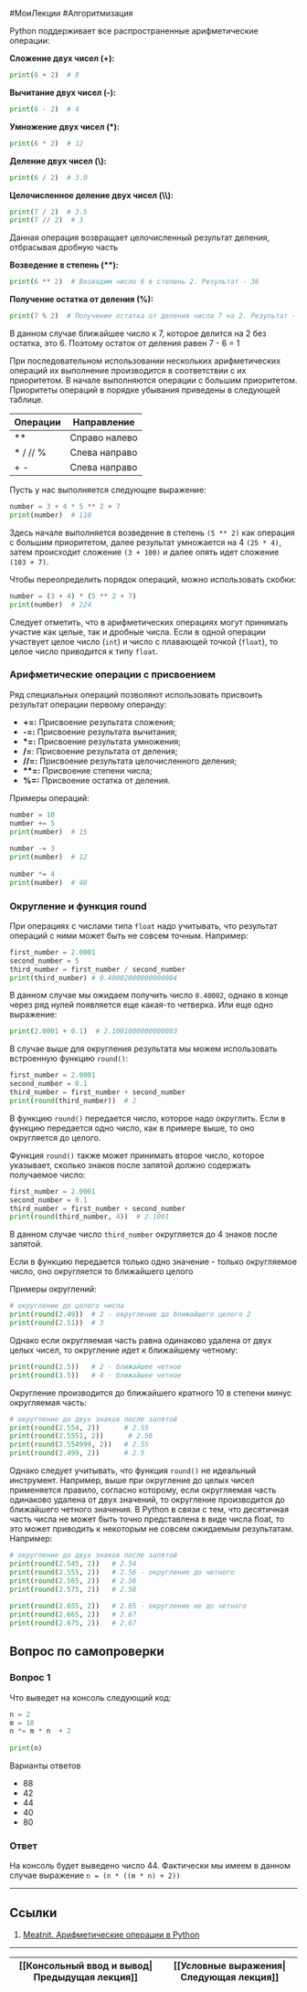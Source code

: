 #МоиЛекции #Алгоритмизация 

Python поддерживает все распространенные арифметические операции:

**Сложение двух чисел (+):**

```python
print(6 + 2)  # 8
```

**Вычитание двух чисел (-):**

```python
print(6 - 2)  # 4
```

**Умножение двух чисел (\*):**

```python
print(6 * 2)  # 12
```

**Деление двух чисел (\\):**

```python
print(6 / 2)  # 3.0
```

**Целочисленное деление двух чисел (\\\\):**

```python
print(7 / 2)  # 3.5
print(7 // 2)  # 3
```

Данная операция возвращает целочисленный результат деления, отбрасывая дробную часть

**Возведение в степень (\*\*):**

```python
print(6 ** 2)  # Возводим число 6 в степень 2. Результат - 36
```

**Получение остатка от деления (%):**

```python
print(7 % 2)  # Получение остатка от деления числа 7 на 2. Результат - 1
```

В данном случае ближайшее число к 7, которое делится на 2 без остатка, это 6. Поэтому остаток от деления равен 7 - 6 = 1

При последовательном использовании нескольких арифметических операций их выполнение производится в соответствии с их приоритетом. В начале выполняются операции с большим приоритетом. Приоритеты операций в порядке убывания приведены в следующей таблице.

| Операции | Направление   |
| -------- | ------------- |
| **       | Справо налево |
| * / // % | Слева направо |
| + -      | Слева направо |

Пусть у нас выполняется следующее выражение:

```python
number = 3 + 4 * 5 ** 2 + 7
print(number)  # 110
```

Здесь начале выполняется возведение в степень `(5 ** 2)` как операция с большим приоритетом, далее результат умножается на 4 `(25 * 4)`, затем происходит сложение `(3 + 100)` и далее опять идет сложение `(103 + 7)`.

Чтобы переопределить порядок операций, можно использовать скобки:

```python
number = (3 + 4) * (5 ** 2 + 7)
print(number)  # 224
```

Следует отметить, что в арифметических операциях могут принимать участие как целые, так и дробные числа. Если в одной операции участвует целое число (`int`) и число с плавающей точкой (`float`), то целое число приводится к типу `float`.

### Арифметические операции с присвоением

Ряд специальных операций позволяют использовать присвоить результат операции первому операнду:

- **+=:** Присвоение результата сложения;
- **-=:** Присвоение результата вычитания;
- **\*=:** Присвоение результата умножения;
- **/=**: Присвоение результата от деления;
- **//=:** Присвоение результата целочисленного деления;
- **\*\*=:** Присвоение степени числа;
- **%=:** Присвоение остатка от деления.

Примеры операций:

```python
number = 10
number += 5
print(number)  # 15
 
number -= 3
print(number)  # 12
 
number *= 4
print(number)  # 48
```

### Округление и функция round

При операциях с числами типа `float` надо учитывать, что результат операций с ними может быть не совсем точным. Например:

```python
first_number = 2.0001
second_number = 5
third_number = first_number / second_number
print(third_number) # 0.40002000000000004
```

В данном случае мы ожидаем получить число `0.40002`, однако в конце через ряд нулей появляется еще какая-то четверка. Или еще одно выражение:

```python
print(2.0001 + 0.1)  # 2.1001000000000003
```

В случае выше для округления результата мы можем использовать встроенную функцию `round()`:

```python
first_number = 2.0001
second_number = 0.1
third_number = first_number + second_number
print(round(third_number))  # 2
```

В функцию `round()` передается число, которое надо округлить. Если в функцию передается одно число, как в примере выше, то оно округляется до целого.

Функция `round()` также может принимать второе число, которое указывает, сколько знаков после запятой должно содержать получаемое число:

```python
first_number = 2.0001
second_number = 0.1
third_number = first_number + second_number
print(round(third_number, 4))  # 2.1001
```

В данном случае число `third_number` округляется до 4 знаков после запятой.

Если в функцию передается только одно значение - только округляемое число, оно округляется то ближайшего целого

Примеры округлений:

```python
# округление до целого числа
print(round(2.49))  # 2 - округление до ближайшего целого 2
print(round(2.51))  # 3
```

Однако если округляемая часть равна одинаково удалена от двух целых чисел, то округление идет к ближайшему четному:

```python
print(round(2.5))   # 2 - ближайшее четное
print(round(3.5))   # 4 - ближайшее четное
```

Округление производится до ближайшего кратного 10 в степени минус округляемая часть:

```python
# округление до двух знаков после запятой
print(round(2.554, 2))      # 2.55
print(round(2.5551, 2))      # 2.56
print(round(2.554999, 2))   # 2.55
print(round(2.499, 2))      # 2.5
```

Однако следует учитывать, что функция `round()` не идеальный инструмент. Например, выше при округление до целых чисел применяется правило, согласно которому, если округляемая часть одинаково удалена от двух значений, то округление производится до ближайшего четного значения. В Python в связи с тем, что десятичная часть числа не может быть точно представлена в виде числа float, то это может приводить к некоторым не совсем ожидаемым результатам. Например:

```python
# округление до двух знаков после запятой
print(round(2.545, 2))   # 2.54
print(round(2.555, 2))   # 2.56 - округление до четного
print(round(2.565, 2))   # 2.56
print(round(2.575, 2))   # 2.58
 
print(round(2.655, 2))   # 2.65 - округление не до четного
print(round(2.665, 2))   # 2.67
print(round(2.675, 2))   # 2.67
```

## Вопрос по самопроверки

### Вопрос 1

Что выведет на консоль следующий код:

```python
n = 2
m = 10
n *= m * n  + 2
 
print(n)
```

Варианты ответов

- 88
- 42
- 44
- 40
- 80

### Ответ

На консоль будет выведено число 44. Фактически мы имеем в данном случае выражение `n = (n * ((m * n) + 2))`

---
## Ссылки

1. [Meatnit. Арифметические операции в Python](https://metanit.com/python/tutorial/2.3.php)

---

| [[Консольный ввод и вывод\|Предыдущая лекция]] | [[Условные выражения\|Следующая лекция]] |
| ---------------------------------------------- | ---------------------------------------- |
